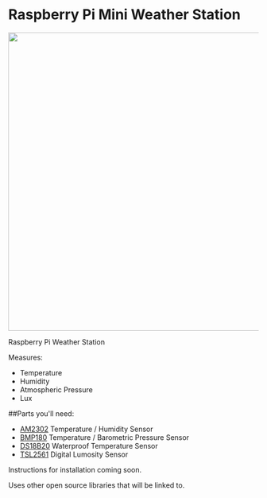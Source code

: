 # Raspberry Pi Mini Weather Station

<img src="http://i.imgur.com/0fuAdsS.jpg" width="600px">

Raspberry Pi Weather Station

Measures:

* Temperature
* Humidity
* Atmospheric Pressure
* Lux


##Parts you'll need:

* <a href="http://www.adafruit.com/products/393">AM2302</a> Temperature / Humidity Sensor
* <a href="http://www.adafruit.com/products/1603">BMP180</a> Temperature / Barometric Pressure Sensor
* <a href="http://www.adafruit.com/products/374">DS18B20</a> Waterproof Temperature Sensor
* <a href="http://www.adafruit.com/products/439">TSL2561</a> Digital Lumosity Sensor

Instructions for installation coming soon. 

Uses other open source libraries that will be linked to. 

